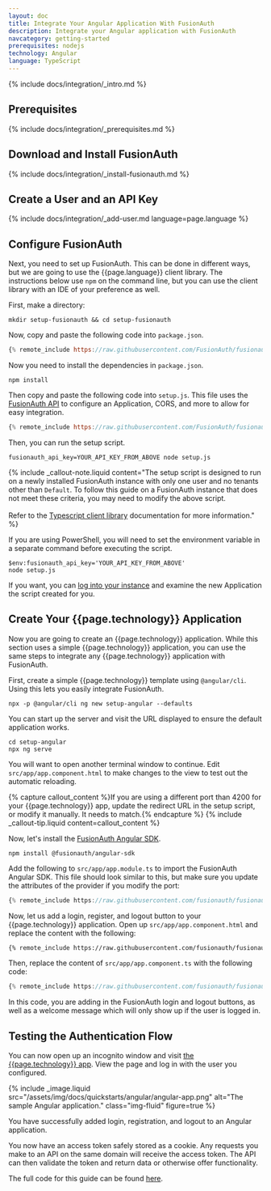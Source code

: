 ```yaml
---
layout: doc
title: Integrate Your Angular Application With FusionAuth
description: Integrate your Angular application with FusionAuth
navcategory: getting-started
prerequisites: nodejs
technology: Angular
language: TypeScript
---
```


{% include docs/integration/_intro.md %}

## Prerequisites

{% include docs/integration/_prerequisites.md %}

## Download and Install FusionAuth

{% include docs/integration/_install-fusionauth.md %}

## Create a User and an API Key

{% include docs/integration/_add-user.md language=page.language %}

## Configure FusionAuth

Next, you need to set up FusionAuth. This can be done in different ways, but we are going to use the {{page.language}} client library. The instructions below use `npm` on the command line, but you can use the client library with an IDE of your preference as well.

First, make a directory:

```shell
mkdir setup-fusionauth && cd setup-fusionauth
```

Now, copy and paste the following code into `package.json`.

```javascript
{% remote_include https://raw.githubusercontent.com/FusionAuth/fusionauth-example-client-libraries/main/typescript/package.json %}
```

Now you need to install the dependencies in `package.json`.

```shell
npm install
```

Then copy and paste the following code into `setup.js`. This file uses the [FusionAuth API](/docs/v1/tech/apis/) to configure an Application, CORS, and more to allow for easy integration.

```javascript
{% remote_include https://raw.githubusercontent.com/FusionAuth/fusionauth-example-client-libraries/main/typescript/setup-angular.js %}
```

Then, you can run the setup script.

```shell
fusionauth_api_key=YOUR_API_KEY_FROM_ABOVE node setup.js
```

{% include _callout-note.liquid content="The setup script is designed to run on a newly installed FusionAuth instance with only one user and no tenants other than `Default`. To follow this guide on a FusionAuth instance that does not meet these criteria, you may need to modify the above script. <br><br> Refer to the [Typescript client library](/docs/v1/tech/client-libraries/typescript) documentation for more information." %}

If you are using PowerShell, you will need to set the environment variable in a separate command before executing the script.

```shell
$env:fusionauth_api_key='YOUR_API_KEY_FROM_ABOVE'
node setup.js
```

If you want, you can [log into your instance](http://localhost:9011) and examine the new Application the script created for you.

## Create Your {{page.technology}} Application

Now you are going to create an {{page.technology}} application. While this section uses a simple {{page.technology}} application, you can use the same steps to integrate any {{page.technology}} application with FusionAuth.

First, create a simple {{page.technology}} template using `@angular/cli`. Using this lets you easily integrate FusionAuth.

```shell
npx -p @angular/cli ng new setup-angular --defaults
```

You can start up the server and visit the URL displayed to ensure the default application works.

```shell
cd setup-angular
npx ng serve
```

You will want to open another terminal window to continue. Edit `src/app/app.component.html` to make changes to the view to test out the automatic reloading.

{% capture callout_content %}If you are using a different port than 4200 for your {{page.technology}} app, update the redirect URL in the setup script, or modify it manually. It needs to match.{% endcapture %}
{% include _callout-tip.liquid content=callout_content %}

Now, let's install the [FusionAuth Angular SDK](https://www.npmjs.com/package/@fusionauth/angular-sdk).

```shell
npm install @fusionauth/angular-sdk
```

Add the following to `src/app/app.module.ts` to import the FusionAuth Angular SDK. This file should look similar to this, but make sure you update the attributes of the provider if you modify the port:

```typescript
{% remote_include https://raw.githubusercontent.com/fusionauth/fusionauth-example-angular-guide/main/src/app/app.module.ts %}
```

Now, let us add a login, register, and logout button to your {{page.technology}} application. Open up `src/app/app.component.html` and replace the content with the following:

```html
{% remote_include https://raw.githubusercontent.com/fusionauth/fusionauth-example-angular-guide/main/src/app/app.component.html %}
```

Then, replace the content of `src/app/app.component.ts` with the following code:

```typescript
{% remote_include https://raw.githubusercontent.com/fusionauth/fusionauth-example-angular-guide/main/src/app/app.component.ts %}
```

In this code, you are adding in the FusionAuth login and logout buttons, as well as a welcome message which will only show up if the user is logged in.

## Testing the Authentication Flow

You can now open up an incognito window and visit [the {{page.technology}} app](http://localhost:4200). View the page and log in with the user you configured.

{% include _image.liquid src="/assets/img/docs/quickstarts/angular/angular-app.png" alt="The sample Angular application." class="img-fluid" figure=true %}

You have successfully added login, registration, and logout to an Angular application.

You now have an access token safely stored as a cookie. Any requests you make to an API on the same domain will receive the access token. The API can then validate the token and return data or otherwise offer functionality.

The full code for this guide can be found [here](https://github.com/fusionauth/fusionauth-example-angular-guide).
